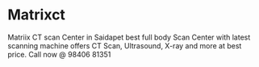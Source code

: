 # Matrixct
Matriix CT scan Center in Saidapet best full body Scan Center with latest scanning machine offers CT Scan, Ultrasound, X-ray and more at best price. Call now @ 98406 81351
